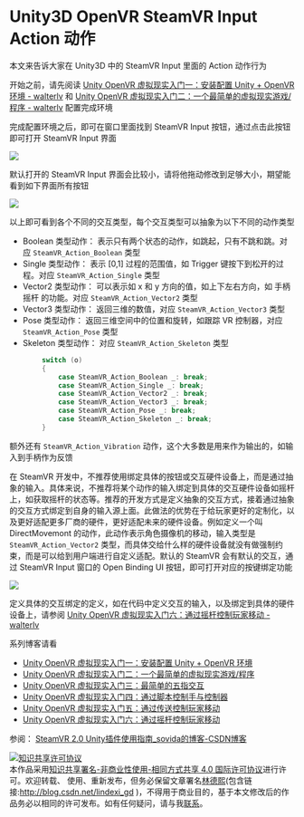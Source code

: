 # Unity3D OpenVR SteamVR Input Action 动作

本文来告诉大家在 Unity3D 中的 SteamVR Input 里面的 Action 动作行为

<!--more-->
<!-- CreateTime:2021/5/16 9:51:51 -->

<!-- 发布 -->

开始之前，请先阅读 [Unity OpenVR 虚拟现实入门一：安装配置 Unity + OpenVR 环境 - walterlv](https://blog.walterlv.com/post/unity-openvr-starting-1.html ) 和 [Unity OpenVR 虚拟现实入门二：一个最简单的虚拟现实游戏/程序 - walterlv](https://blog.walterlv.com/post/unity-openvr-starting-2.html ) 配置完成环境

完成配置环境之后，即可在窗口里面找到 SteamVR Input 按钮，通过点击此按钮即可打开 SteamVR Input 界面

<!-- ![](image/Unity3D OpenVR SteamVR Input Action 动作/Unity3D OpenVR SteamVR Input Action 动作0.png) -->

![](http://cdn.lindexi.site/lindexi%2F2021516952488411.jpg)

默认打开的 SteamVR Input 界面会比较小，请将他拖动修改到足够大小，期望能看到如下界面所有按钮

<!-- ![](image/Unity3D OpenVR SteamVR Input Action 动作/Unity3D OpenVR SteamVR Input Action 动作1.png) -->

![](http://cdn.lindexi.site/lindexi%2F202151695624691.jpg)

以上即可看到各个不同的交互类型，每个交互类型可以抽象为以下不同的动作类型

- Boolean 类型动作： 表示只有两个状态的动作，如跳起，只有不跳和跳。对应 `SteamVR_Action_Boolean` 类型
- Single 类型动作： 表示 [0,1] 过程的范围值，如 Trigger 键按下到松开的过程。对应 `SteamVR_Action_Single` 类型
- Vector2 类型动作： 可以表示如 x 和 y 方向的值，如上下左右方向，如 手柄摇杆 的功能。对应 `SteamVR_Action_Vector2` 类型
- Vector3 类型动作： 返回三维的数值，对应 `SteamVR_Action_Vector3` 类型
- Pose 类型动作： 返回三维空间中的位置和旋转，如跟踪 VR 控制器，对应 `SteamVR_Action_Pose` 类型
- Skeleton 类型动作： 对应 `SteamVR_Action_Skeleton` 类型

```csharp
        switch (o)
        {
            case SteamVR_Action_Boolean _: break;
            case SteamVR_Action_Single _: break;
            case SteamVR_Action_Vector2 _: break;
            case SteamVR_Action_Vector3 _: break;
            case SteamVR_Action_Pose _: break;
            case SteamVR_Action_Skeleton _: break;
        }
```

额外还有 `SteamVR_Action_Vibration` 动作，这个大多数是用来作为输出的，如输入到手柄作为反馈

在 SteamVR 开发中，不推荐使用绑定具体的按钮或交互硬件设备上，而是通过抽象的输入。具体来说，不推荐将某个动作的输入绑定到具体的交互硬件设备如摇杆上，如获取摇杆的状态等。推荐的开发方式是定义抽象的交互方式，接着通过抽象的交互方式绑定到自身的输入源上面。此做法的优势在于给玩家更好的定制化，以及更好适配更多厂商的硬件，更好适配未来的硬件设备。例如定义一个叫 DirectMovemont 的动作，此动作表示角色摄像机的移动，输入类型是 `SteamVR_Action_Vector2` 类型，而具体交给什么样的硬件设备就没有做强制约束，而是可以给到用户端进行自定义适配。默认的 SteamVR 会有默认的交互，通过 SteamVR Input 窗口的 Open Binding UI 按钮，即可打开对应的按键绑定功能

<!-- ![](image/Unity3D OpenVR SteamVR Input Action 动作/Unity3D OpenVR SteamVR Input Action 动作1.png) -->

![](http://cdn.lindexi.site/lindexi%2F202151695624691.jpg)

定义具体的交互绑定的定义，如在代码中定义交互的输入，以及绑定到具体的硬件设备上，请参阅 [Unity OpenVR 虚拟现实入门六：通过摇杆控制玩家移动 - walterlv](https://blog.walterlv.com/post/unity-openvr-starting-6.html )

系列博客请看

- [Unity OpenVR 虚拟现实入门一：安装配置 Unity + OpenVR 环境](https://blog.walterlv.com/post/unity-openvr-starting-1.html)
- [Unity OpenVR 虚拟现实入门二：一个最简单的虚拟现实游戏/程序](https://blog.walterlv.com/post/unity-openvr-starting-2.html)
- [Unity OpenVR 虚拟现实入门三：最简单的五指交互](https://blog.walterlv.com/post/unity-openvr-starting-3.html)
- [Unity OpenVR 虚拟现实入门四：通过脚本控制手与控制器](https://blog.walterlv.com/post/unity-openvr-starting-4.html)
- [Unity OpenVR 虚拟现实入门五：通过传送控制玩家移动](https://blog.walterlv.com/post/unity-openvr-starting-5.html)
- [Unity OpenVR 虚拟现实入门六：通过摇杆控制玩家移动](https://blog.walterlv.com/post/unity-openvr-starting-6.html)

参阅： [SteamVR 2.0 Unity插件使用指南_sovida的博客-CSDN博客](https://blog.csdn.net/sovida/article/details/85085664 )

<a rel="license" href="http://creativecommons.org/licenses/by-nc-sa/4.0/"><img alt="知识共享许可协议" style="border-width:0" src="https://licensebuttons.net/l/by-nc-sa/4.0/88x31.png" /></a><br />本作品采用<a rel="license" href="http://creativecommons.org/licenses/by-nc-sa/4.0/">知识共享署名-非商业性使用-相同方式共享 4.0 国际许可协议</a>进行许可。欢迎转载、 使用、重新发布，但务必保留文章署名[林德熙](http://blog.csdn.net/lindexi_gd)(包含链接:http://blog.csdn.net/lindexi_gd )，不得用于商业目的，基于本文修改后的作品务必以相同的许可发布。如有任何疑问，请与我[联系](mailto:lindexi_gd@163.com)。  
